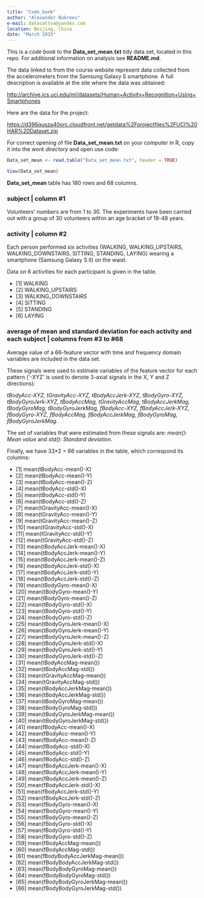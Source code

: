 ```yaml
---
title: "Code_book"
author: "Alexander Bukreev"
e-mail: datasattva@yandex.com
location: Beijing, China
date: "March 2015"
---
```


This is a *code book* to the **Data_set_mean.txt** tidy data set, located in this repo. For additional information on analysis see **README.md**.

The data linked to from the course website represent data collected from the accelerometers from the Samsung Galaxy S smartphone. A full description is available at the site where the data was obtained: 

http://archive.ics.uci.edu/ml/datasets/Human+Activity+Recognition+Using+Smartphones 

Here are the data for the project: 

https://d396qusza40orc.cloudfront.net/getdata%2Fprojectfiles%2FUCI%20HAR%20Dataset.zip

For correct opening of file **Data_set_mean.txt** on your computer in R, copy it into the *work directory* and open use code:


```r
Data_set_mean <- read.table("Data_set_mean.txt", header = TRUE)

View(Data_set_mean)
```

**Data_set_mean** table has 180 rows and 68 columns.

### subject | column #1

Volunteers' numbers are from 1 to 30. The experiments have been carried out with a group of 30 volunteers within an age bracket of 19-48 years.
 
### activity | column #2

Each person performed six activities (WALKING, WALKING_UPSTAIRS, WALKING_DOWNSTAIRS, SITTING, STANDING, LAYING) wearing a smartphone (Samsung Galaxy S II) on the waist.

Data on 6 activities for each participant is given in the table.

- [1] WALKING            
- [2] WALKING_UPSTAIRS  
- [3] WALKING_DOWNSTAIRS 
- [4] SITTING           
- [5] STANDING           
- [6] LAYING  

### average of mean and standard deviation for each activity and each subject | columns from #3 to #68

Average value of a 66-feature vector with time and frequency domain variables are included in the data set. 

These signals were used to estimate variables of the feature vector for each pattern ('-XYZ' is used to denote 3-axial signals in the X, Y and Z directions): 

*tBodyAcc-XYZ, 
tGravityAcc-XYZ, 
tBodyAccJerk-XYZ, 
tBodyGyro-XYZ, 
tBodyGyroJerk-XYZ, 
tBodyAccMag, 
tGravityAccMag, 
tBodyAccJerkMag, 
tBodyGyroMag, 
tBodyGyroJerkMag, 
fBodyAcc-XYZ, 
fBodyAccJerk-XYZ, 
fBodyGyro-XYZ, 
fBodyAccMag, 
fBodyAccJerkMag, 
fBodyGyroMag, 
fBodyGyroJerkMag.*

The set of variables that were estimated from these signals are: *mean(): Mean value* and *std(): Standard deviation*.

Finally, we have 33*2 = 66 variables in the table, which correspond its columns:

- [1] mean(tBodyAcc-mean()-X)          
- [2] mean(tBodyAcc-mean()-Y)          
- [3] mean(tBodyAcc-mean()-Z)          
- [4] mean(tBodyAcc-std()-X)           
- [5] mean(tBodyAcc-std()-Y)           
- [6] mean(tBodyAcc-std()-Z)           
- [7] mean(tGravityAcc-mean()-X)       
- [8] mean(tGravityAcc-mean()-Y)       
- [9] mean(tGravityAcc-mean()-Z)       
- [10] mean(tGravityAcc-std()-X)        
- [11] mean(tGravityAcc-std()-Y)        
- [12] mean(tGravityAcc-std()-Z)        
- [13] mean(tBodyAccJerk-mean()-X)      
- [14] mean(tBodyAccJerk-mean()-Y)      
- [15] mean(tBodyAccJerk-mean()-Z)      
- [16] mean(tBodyAccJerk-std()-X)       
- [17] mean(tBodyAccJerk-std()-Y)       
- [18] mean(tBodyAccJerk-std()-Z)       
- [19] mean(tBodyGyro-mean()-X)         
- [20] mean(tBodyGyro-mean()-Y)         
- [21] mean(tBodyGyro-mean()-Z)         
- [22] mean(tBodyGyro-std()-X)          
- [23] mean(tBodyGyro-std()-Y)          
- [24] mean(tBodyGyro-std()-Z)          
- [25] mean(tBodyGyroJerk-mean()-X)     
- [26] mean(tBodyGyroJerk-mean()-Y)     
- [27] mean(tBodyGyroJerk-mean()-Z)     
- [28] mean(tBodyGyroJerk-std()-X)      
- [29] mean(tBodyGyroJerk-std()-Y)      
- [30] mean(tBodyGyroJerk-std()-Z)      
- [31] mean(tBodyAccMag-mean())         
- [32] mean(tBodyAccMag-std())          
- [33] mean(tGravityAccMag-mean())      
- [34] mean(tGravityAccMag-std())       
- [35] mean(tBodyAccJerkMag-mean())     
- [36] mean(tBodyAccJerkMag-std())      
- [37] mean(tBodyGyroMag-mean())        
- [38] mean(tBodyGyroMag-std())         
- [39] mean(tBodyGyroJerkMag-mean())    
- [40] mean(tBodyGyroJerkMag-std())     
- [41] mean(fBodyAcc-mean()-X)          
- [42] mean(fBodyAcc-mean()-Y)          
- [43] mean(fBodyAcc-mean()-Z)          
- [44] mean(fBodyAcc-std()-X)           
- [45] mean(fBodyAcc-std()-Y)           
- [46] mean(fBodyAcc-std()-Z)           
- [47] mean(fBodyAccJerk-mean()-X)      
- [48] mean(fBodyAccJerk-mean()-Y)      
- [49] mean(fBodyAccJerk-mean()-Z)      
- [50] mean(fBodyAccJerk-std()-X)       
- [51] mean(fBodyAccJerk-std()-Y)       
- [52] mean(fBodyAccJerk-std()-Z)       
- [53] mean(fBodyGyro-mean()-X)         
- [54] mean(fBodyGyro-mean()-Y)         
- [55] mean(fBodyGyro-mean()-Z)         
- [56] mean(fBodyGyro-std()-X)          
- [57] mean(fBodyGyro-std()-Y)          
- [58] mean(fBodyGyro-std()-Z)       
- [59] mean(fBodyAccMag-mean())     
- [60] mean(fBodyAccMag-std())
- [61] mean(fBodyBodyAccJerkMag-mean())
- [62] mean(fBodyBodyAccJerkMag-std()) 
- [63] mean(fBodyBodyGyroMag-mean())   
- [64] mean(fBodyBodyGyroMag-std())    
- [65] mean(fBodyBodyGyroJerkMag-mean())
- [66] mean(fBodyBodyGyroJerkMag-std())
